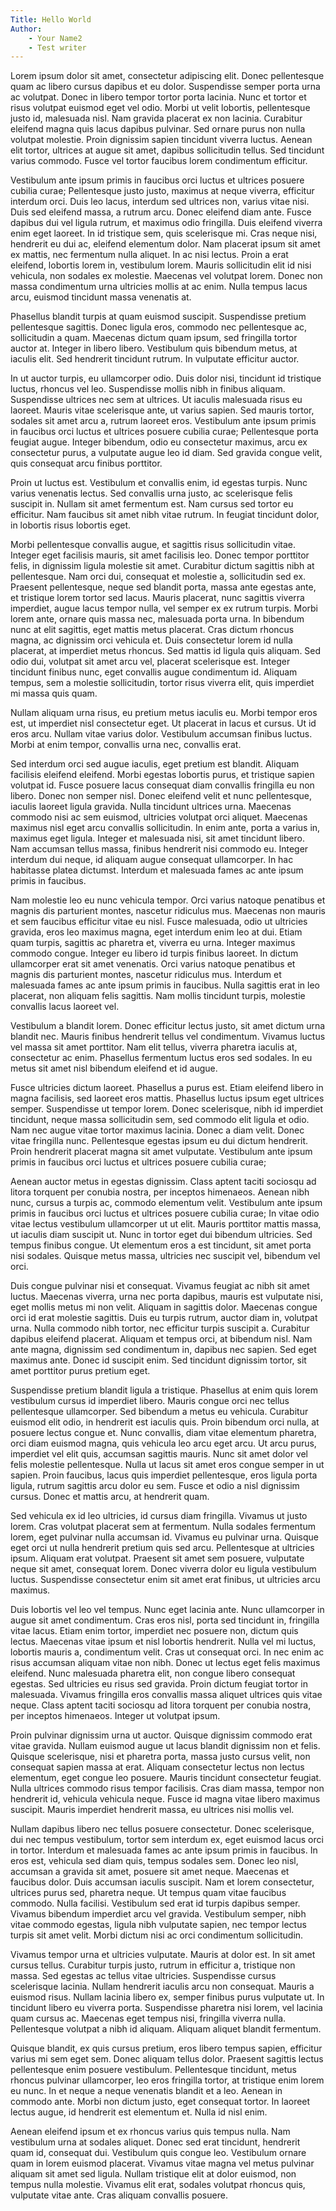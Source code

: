 ```yaml
---
Title: Hello World
Author: 
    - Your Name2
    - Test writer
---
```


Lorem ipsum dolor sit amet, consectetur adipiscing elit. Donec pellentesque quam ac libero cursus dapibus et eu dolor. Suspendisse semper porta urna ac volutpat. Donec in libero tempor tortor porta lacinia. Nunc et tortor et risus volutpat euismod eget vel odio. Morbi ut velit lobortis, pellentesque justo id, malesuada nisl. Nam gravida placerat ex non lacinia. Curabitur eleifend magna quis lacus dapibus pulvinar. Sed ornare purus non nulla volutpat molestie. Proin dignissim sapien tincidunt viverra luctus. Aenean elit tortor, ultrices at augue sit amet, dapibus sollicitudin tellus. Sed tincidunt varius commodo. Fusce vel tortor faucibus lorem condimentum efficitur.

Vestibulum ante ipsum primis in faucibus orci luctus et ultrices posuere cubilia curae; Pellentesque justo justo, maximus at neque viverra, efficitur interdum orci. Duis leo lacus, interdum sed ultrices non, varius vitae nisi. Duis sed eleifend massa, a rutrum arcu. Donec eleifend diam ante. Fusce dapibus dui vel ligula rutrum, et maximus odio fringilla. Duis eleifend viverra enim eget laoreet. In id tristique sem, quis scelerisque mi. Cras neque nisi, hendrerit eu dui ac, eleifend elementum dolor. Nam placerat ipsum sit amet ex mattis, nec fermentum nulla aliquet. In ac nisi lectus. Proin a erat eleifend, lobortis lorem in, vestibulum lorem. Mauris sollicitudin elit id nisi vehicula, non sodales ex molestie. Maecenas vel volutpat lorem. Donec non massa condimentum urna ultricies mollis at ac enim. Nulla tempus lacus arcu, euismod tincidunt massa venenatis at.

Phasellus blandit turpis at quam euismod suscipit. Suspendisse pretium pellentesque sagittis. Donec ligula eros, commodo nec pellentesque ac, sollicitudin a quam. Maecenas dictum quam ipsum, sed fringilla tortor auctor at. Integer in libero libero. Vestibulum quis bibendum metus, at iaculis elit. Sed hendrerit tincidunt rutrum. In vulputate efficitur auctor.

In ut auctor turpis, eu ullamcorper odio. Duis dolor nisi, tincidunt id tristique luctus, rhoncus vel leo. Suspendisse mollis nibh in finibus aliquam. Suspendisse ultrices nec sem at ultrices. Ut iaculis malesuada risus eu laoreet. Mauris vitae scelerisque ante, ut varius sapien. Sed mauris tortor, sodales sit amet arcu a, rutrum laoreet eros. Vestibulum ante ipsum primis in faucibus orci luctus et ultrices posuere cubilia curae; Pellentesque porta feugiat augue. Integer bibendum, odio eu consectetur maximus, arcu ex consectetur purus, a vulputate augue leo id diam. Sed gravida congue velit, quis consequat arcu finibus porttitor.

Proin ut luctus est. Vestibulum et convallis enim, id egestas turpis. Nunc varius venenatis lectus. Sed convallis urna justo, ac scelerisque felis suscipit in. Nullam sit amet fermentum est. Nam cursus sed tortor eu efficitur. Nam faucibus sit amet nibh vitae rutrum. In feugiat tincidunt dolor, in lobortis risus lobortis eget.

Morbi pellentesque convallis augue, et sagittis risus sollicitudin vitae. Integer eget facilisis mauris, sit amet facilisis leo. Donec tempor porttitor felis, in dignissim ligula molestie sit amet. Curabitur dictum sagittis nibh at pellentesque. Nam orci dui, consequat et molestie a, sollicitudin sed ex. Praesent pellentesque, neque sed blandit porta, massa ante egestas ante, et tristique lorem tortor sed lacus. Mauris placerat, nunc sagittis viverra imperdiet, augue lacus tempor nulla, vel semper ex ex rutrum turpis. Morbi lorem ante, ornare quis massa nec, malesuada porta urna. In bibendum nunc at elit sagittis, eget mattis metus placerat. Cras dictum rhoncus magna, ac dignissim orci vehicula et. Duis consectetur lorem id nulla placerat, at imperdiet metus rhoncus. Sed mattis id ligula quis aliquam. Sed odio dui, volutpat sit amet arcu vel, placerat scelerisque est. Integer tincidunt finibus nunc, eget convallis augue condimentum id. Aliquam tempus, sem a molestie sollicitudin, tortor risus viverra elit, quis imperdiet mi massa quis quam.

Nullam aliquam urna risus, eu pretium metus iaculis eu. Morbi tempor eros est, ut imperdiet nisl consectetur eget. Ut placerat in lacus et cursus. Ut id eros arcu. Nullam vitae varius dolor. Vestibulum accumsan finibus luctus. Morbi at enim tempor, convallis urna nec, convallis erat.

Sed interdum orci sed augue iaculis, eget pretium est blandit. Aliquam facilisis eleifend eleifend. Morbi egestas lobortis purus, et tristique sapien volutpat id. Fusce posuere lacus consequat diam convallis fringilla eu non libero. Donec non semper nisl. Donec eleifend velit et nunc pellentesque, iaculis laoreet ligula gravida. Nulla tincidunt ultrices urna. Maecenas commodo nisi ac sem euismod, ultricies volutpat orci aliquet. Maecenas maximus nisl eget arcu convallis sollicitudin. In enim ante, porta a varius in, maximus eget ligula. Integer et malesuada nisi, sit amet tincidunt libero. Nam accumsan tellus massa, finibus hendrerit nisi commodo eu. Integer interdum dui neque, id aliquam augue consequat ullamcorper. In hac habitasse platea dictumst. Interdum et malesuada fames ac ante ipsum primis in faucibus.

Nam molestie leo eu nunc vehicula tempor. Orci varius natoque penatibus et magnis dis parturient montes, nascetur ridiculus mus. Maecenas non mauris et sem faucibus efficitur vitae eu nisl. Fusce malesuada, odio ut ultricies gravida, eros leo maximus magna, eget interdum enim leo at dui. Etiam quam turpis, sagittis ac pharetra et, viverra eu urna. Integer maximus commodo congue. Integer eu libero id turpis finibus laoreet. In dictum ullamcorper erat sit amet venenatis. Orci varius natoque penatibus et magnis dis parturient montes, nascetur ridiculus mus. Interdum et malesuada fames ac ante ipsum primis in faucibus. Nulla sagittis erat in leo placerat, non aliquam felis sagittis. Nam mollis tincidunt turpis, molestie convallis lacus laoreet vel.

Vestibulum a blandit lorem. Donec efficitur lectus justo, sit amet dictum urna blandit nec. Mauris finibus hendrerit tellus vel condimentum. Vivamus luctus vel massa sit amet porttitor. Nam elit tellus, viverra pharetra iaculis at, consectetur ac enim. Phasellus fermentum luctus eros sed sodales. In eu metus sit amet nisl bibendum eleifend et id augue.

Fusce ultricies dictum laoreet. Phasellus a purus est. Etiam eleifend libero in magna facilisis, sed laoreet eros mattis. Phasellus luctus ipsum eget ultrices semper. Suspendisse ut tempor lorem. Donec scelerisque, nibh id imperdiet tincidunt, neque massa sollicitudin sem, sed commodo elit ligula et odio. Nam nec augue vitae tortor maximus lacinia. Donec a diam velit. Donec vitae fringilla nunc. Pellentesque egestas ipsum eu dui dictum hendrerit. Proin hendrerit placerat magna sit amet vulputate. Vestibulum ante ipsum primis in faucibus orci luctus et ultrices posuere cubilia curae;

Aenean auctor metus in egestas dignissim. Class aptent taciti sociosqu ad litora torquent per conubia nostra, per inceptos himenaeos. Aenean nibh nunc, cursus a turpis ac, commodo elementum velit. Vestibulum ante ipsum primis in faucibus orci luctus et ultrices posuere cubilia curae; In vitae odio vitae lectus vestibulum ullamcorper ut ut elit. Mauris porttitor mattis massa, ut iaculis diam suscipit ut. Nunc in tortor eget dui bibendum ultricies. Sed tempus finibus congue. Ut elementum eros a est tincidunt, sit amet porta nisi sodales. Quisque metus massa, ultricies nec suscipit vel, bibendum vel orci.

Duis congue pulvinar nisi et consequat. Vivamus feugiat ac nibh sit amet luctus. Maecenas viverra, urna nec porta dapibus, mauris est vulputate nisi, eget mollis metus mi non velit. Aliquam in sagittis dolor. Maecenas congue orci id erat molestie sagittis. Duis eu turpis rutrum, auctor diam in, volutpat urna. Nulla commodo nibh tortor, nec efficitur turpis suscipit a. Curabitur dapibus eleifend placerat. Aliquam et tempus orci, at bibendum nisl. Nam ante magna, dignissim sed condimentum in, dapibus nec sapien. Sed eget maximus ante. Donec id suscipit enim. Sed tincidunt dignissim tortor, sit amet porttitor purus pretium eget.

Suspendisse pretium blandit ligula a tristique. Phasellus at enim quis lorem vestibulum cursus id imperdiet libero. Mauris congue orci nec tellus pellentesque ullamcorper. Sed bibendum a metus eu vehicula. Curabitur euismod elit odio, in hendrerit est iaculis quis. Proin bibendum orci nulla, at posuere lectus congue et. Nunc convallis, diam vitae elementum pharetra, orci diam euismod magna, quis vehicula leo arcu eget arcu. Ut arcu purus, imperdiet vel elit quis, accumsan sagittis mauris. Nunc sit amet dolor vel felis molestie pellentesque. Nulla ut lacus sit amet eros congue semper in ut sapien. Proin faucibus, lacus quis imperdiet pellentesque, eros ligula porta ligula, rutrum sagittis arcu dolor eu sem. Fusce et odio a nisl dignissim cursus. Donec et mattis arcu, at hendrerit quam.

Sed vehicula ex id leo ultricies, id cursus diam fringilla. Vivamus ut justo lorem. Cras volutpat placerat sem at fermentum. Nulla sodales fermentum lorem, eget pulvinar nulla accumsan id. Vivamus eu pulvinar urna. Quisque eget orci ut nulla hendrerit pretium quis sed arcu. Pellentesque at ultricies ipsum. Aliquam erat volutpat. Praesent sit amet sem posuere, vulputate neque sit amet, consequat lorem. Donec viverra dolor eu ligula vestibulum luctus. Suspendisse consectetur enim sit amet erat finibus, ut ultricies arcu maximus.

Duis lobortis vel leo vel tempus. Nunc eget lacinia ante. Nunc ullamcorper in augue sit amet condimentum. Cras eros nisl, porta sed tincidunt in, fringilla vitae lacus. Etiam enim tortor, imperdiet nec posuere non, dictum quis lectus. Maecenas vitae ipsum et nisl lobortis hendrerit. Nulla vel mi luctus, lobortis mauris a, condimentum velit. Cras ut consequat orci. In nec enim ac risus accumsan aliquam vitae non nibh. Donec ut lectus eget felis maximus eleifend. Nunc malesuada pharetra elit, non congue libero consequat egestas. Sed ultricies eu risus sed gravida. Proin dictum feugiat tortor in malesuada. Vivamus fringilla eros convallis massa aliquet ultrices quis vitae neque. Class aptent taciti sociosqu ad litora torquent per conubia nostra, per inceptos himenaeos. Integer ut volutpat ipsum.

Proin pulvinar dignissim urna ut auctor. Quisque dignissim commodo erat vitae gravida. Nullam euismod augue ut lacus blandit dignissim non et felis. Quisque scelerisque, nisi et pharetra porta, massa justo cursus velit, non consequat sapien massa at erat. Aliquam consectetur lectus non lectus elementum, eget congue leo posuere. Mauris tincidunt consectetur feugiat. Nulla ultrices commodo risus tempor facilisis. Cras diam massa, tempor non hendrerit id, vehicula vehicula neque. Fusce id magna vitae libero maximus suscipit. Mauris imperdiet hendrerit massa, eu ultrices nisi mollis vel.

Nullam dapibus libero nec tellus posuere consectetur. Donec scelerisque, dui nec tempus vestibulum, tortor sem interdum ex, eget euismod lacus orci in tortor. Interdum et malesuada fames ac ante ipsum primis in faucibus. In eros est, vehicula sed diam quis, tempus sodales sem. Donec leo nisl, accumsan a gravida sit amet, posuere sit amet neque. Maecenas et faucibus dolor. Duis accumsan iaculis suscipit. Nam et lorem consectetur, ultrices purus sed, pharetra neque. Ut tempus quam vitae faucibus commodo. Nulla facilisi. Vestibulum sed erat id turpis dapibus semper. Vivamus bibendum imperdiet arcu vel gravida. Vestibulum semper, nibh vitae commodo egestas, ligula nibh vulputate sapien, nec tempor lectus turpis sit amet velit. Morbi dictum nisi ac orci condimentum sollicitudin.

Vivamus tempor urna et ultricies vulputate. Mauris at dolor est. In sit amet cursus tellus. Curabitur turpis justo, rutrum in efficitur a, tristique non massa. Sed egestas ac tellus vitae ultricies. Suspendisse cursus scelerisque lacinia. Nullam hendrerit iaculis arcu non consequat. Mauris a euismod risus. Nullam lacinia libero ex, semper finibus purus vulputate ut. In tincidunt libero eu viverra porta. Suspendisse pharetra nisi lorem, vel lacinia quam cursus ac. Maecenas eget tempus nisi, fringilla viverra nulla. Pellentesque volutpat a nibh id aliquam. Aliquam aliquet blandit fermentum.

Quisque blandit, ex quis cursus pretium, eros libero tempus sapien, efficitur varius mi sem eget sem. Donec aliquam tellus dolor. Praesent sagittis lectus pellentesque enim posuere vestibulum. Pellentesque tincidunt, metus rhoncus pulvinar ullamcorper, leo eros fringilla tortor, at tristique enim lorem eu nunc. In et neque a neque venenatis blandit et a leo. Aenean in commodo ante. Morbi non dictum justo, eget consequat tortor. In laoreet lectus augue, id hendrerit est elementum et. Nulla id nisl enim.

Aenean eleifend ipsum et ex rhoncus varius quis tempus nulla. Nam vestibulum urna at sodales aliquet. Donec sed erat tincidunt, hendrerit quam id, consequat dui. Vestibulum quis congue leo. Vestibulum ornare quam in lorem euismod placerat. Vivamus vitae magna vel metus pulvinar aliquam sit amet sed ligula. Nullam tristique elit at dolor euismod, non tempus nulla molestie. Vivamus elit erat, sodales volutpat rhoncus quis, vulputate vitae ante. Cras aliquam convallis posuere.
